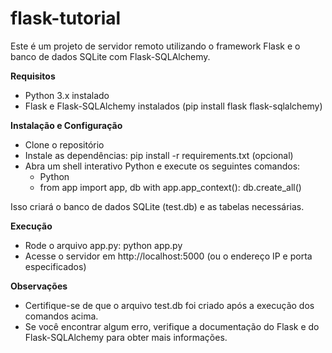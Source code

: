 # flask-tutorial

Este é um projeto de servidor remoto utilizando o framework Flask e o banco de dados SQLite com Flask-SQLAlchemy.

**Requisitos**
- Python 3.x instalado
- Flask e Flask-SQLAlchemy instalados (pip install flask flask-sqlalchemy)

**Instalação e Configuração**
- Clone o repositório
- Instale as dependências: pip install -r requirements.txt (opcional)
- Abra um shell interativo Python e execute os seguintes comandos:
  * Python
  * from app import app, db
    with app.app_context():
        db.create_all()

Isso criará o banco de dados SQLite (test.db) e as tabelas necessárias.

**Execução**
- Rode o arquivo app.py: python app.py
- Acesse o servidor em http://localhost:5000 (ou o endereço IP e porta especificados)

**Observações**
- Certifique-se de que o arquivo test.db foi criado após a execução dos comandos acima.
- Se você encontrar algum erro, verifique a documentação do Flask e do Flask-SQLAlchemy para obter mais informações.
